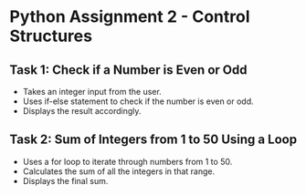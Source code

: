 # Python Assignment 2 - Control Structures

## Task 1: Check if a Number is Even or Odd
- Takes an integer input from the user.
- Uses if-else statement to check if the number is even or odd.
- Displays the result accordingly.

## Task 2: Sum of Integers from 1 to 50 Using a Loop
- Uses a for loop to iterate through numbers from 1 to 50.
- Calculates the sum of all the integers in that range.
- Displays the final sum.
